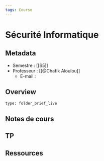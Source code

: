 ```yaml
---
tags: Course
---
```


# Sécurité Informatique 
## Metadata 
* Semestre : [[S5]]
* Professeur : [[@Chafik Aloulou]]
	* E-mail : 
## Overview
 
```ccard
type: folder_brief_live
```
 
## Notes de cours
## TP
## Ressources 